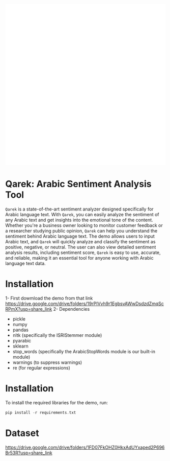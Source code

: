 ![alt text](Images/Logo.png)


# Qarek: Arabic Sentiment Analysis Tool
`Qarek` is a state-of-the-art sentiment analyzer designed specifically for Arabic language text. With `Qarek`, you can easily analyze the sentiment of any Arabic text and get insights into the emotional tone of the content. Whether you're a business owner looking to monitor customer feedback or a researcher studying public opinion, `Qarek` can help you understand the sentiment behind Arabic language text. The demo allows users to input Arabic text, and `Qarek` will quickly analyze and classify the sentiment as positive, negative, or neutral. The user can also view detailed sentiment analysis results, including sentiment score, `Qarek` is easy to use, accurate, and reliable, making it an essential tool for anyone working with Arabic language text data.


# Installation
1- First dowmload the demo from that link 
https://drive.google.com/drive/folders/19rPIVvh9r1EgbsvAWwDsdzdZmqScRPmX?usp=share_link
2- Dependencies
* pickle
* numpy
* pandas
* nltk (specifically the ISRIStemmer module)
* pyarabic
* sklearn
* stop_words (specifically the ArabicStopWords module is our built-in module)
* warnings (to suppress warnings)
* re (for regular expressions)
# Installation
To install the required libraries for the demo, run:
```c
pip install -r requirements.txt
```
# Dataset
https://drive.google.com/drive/folders/1FD07FkOHZ0HkxAdUYxaped2P696Br53R?usp=share_link
